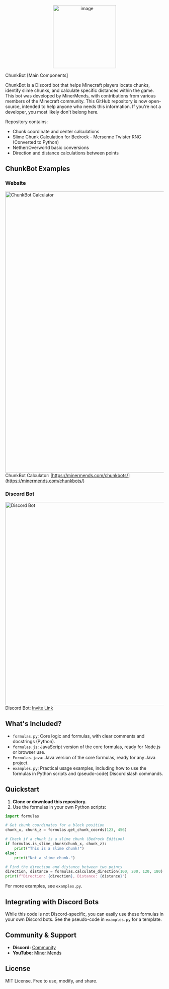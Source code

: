 <p align="center">
  <img width="200" height="200" alt="image" src="https://github.com/user-attachments/assets/6eb371d6-eea3-4b7c-bdcc-038a043587bb" />
</p>

ChunkBot [Main Components]

ChunkBot is a Discord bot that helps Minecraft players locate chunks, identify slime chunks, and calculate specific distances within the game. This bot was developed by MinerMends, with contributions from various members of the Minecraft community. This GitHub repository is now open-source, intended to help anyone who needs this information. If you're not a developer, you most likely don't belong here.

Repository contains:
- Chunk coordinate and center calculations
- Slime Chunk Calculation for Bedrock - Mersenne Twister RNG (Converted to Python)
- Nether/Overworld basic conversions
- Direction and distance calculations between points

## ChunkBot Examples
### Website
[<img width="739" height="891" alt="ChunkBot Calculator" src="https://github.com/user-attachments/assets/dae00065-9047-4b33-b294-19419dac4e02"/>](https://minermends.com/chunkbots/)
ChunkBot Calculator: [https://minermends.com/chunkbots/](https://minermends.com/chunkbots/)

### Discord Bot
[<img width="505" height="644" alt="Discord Bot" src="https://github.com/user-attachments/assets/7a0ed3d1-754d-4142-a478-2f0ef5161814"/>](https://discord.com/oauth2/authorize?client_id=1094929282196848721&permissions=2147483648&scope=applications.commands%20bot)
Discord Bot: [Invite Link](https://discord.bots.gg/bots/1094929282196848721)

## What's Included?
- `formulas.py`: Core logic and formulas, with clear comments and docstrings (Python).
- `formulas.js`: JavaScript version of the core formulas, ready for Node.js or browser use.
- `Formulas.java`: Java version of the core formulas, ready for any Java project.
- `examples.py`: Practical usage examples, including how to use the formulas in Python scripts and (pseudo-code) Discord slash commands.

## Quickstart

1. **Clone or download this repository.**
2. Use the formulas in your own Python scripts:

```python
import formulas

# Get chunk coordinates for a block position
chunk_x, chunk_z = formulas.get_chunk_coords(123, 456)

# Check if a chunk is a slime chunk (Bedrock Edition)
if formulas.is_slime_chunk(chunk_x, chunk_z):
    print("This is a slime chunk!")
else:
    print("Not a slime chunk.")

# Find the direction and distance between two points
direction, distance = formulas.calculate_direction(100, 200, 120, 180)
print(f"Direction: {direction}, Distance: {distance}")
```

For more examples, see `examples.py`.

## Integrating with Discord Bots

While this code is not Discord-specific, you can easily use these formulas in your own Discord bots. See the pseudo-code in `examples.py` for a template.

## Community & Support
- **Discord:** [Community](https://discord.gg/7B52t6wY2r)
- **YouTube:** [Miner Mends](https://youtube.com/minermends)
  
## License
MIT License. Free to use, modify, and share. 
